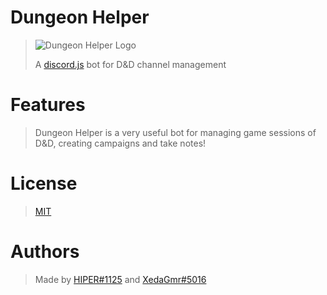 # **Dungeon Helper** 
> ![Dungeon Helper Logo](https://cdn.discordapp.com/avatars/876174046990053408/3e4a434d6b660c5266663b1992c484e5.webp) 
> 
> A [discord.js](https://discord.js.org/) bot for D&D channel management

# Features
> Dungeon Helper is a very useful bot for 
> managing game sessions of D&D, 
> creating campaigns and take notes!

# License
> [MIT](https://github.com/Hiper1125/dnd-bot/blob/main/LICENSE)

# Authors
>Made by [HIPER#1125](https://github.com/Hiper1125) and [XedaGmr#5016](https://github.com/XedaGmr)
